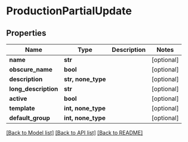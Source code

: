 # ProductionPartialUpdate


## Properties
Name | Type | Description | Notes
------------ | ------------- | ------------- | -------------
**name** | **str** |  | [optional] 
**obscure_name** | **bool** |  | [optional] 
**description** | **str, none_type** |  | [optional] 
**long_description** | **str** |  | [optional] 
**active** | **bool** |  | [optional] 
**template** | **int, none_type** |  | [optional] 
**default_group** | **int, none_type** |  | [optional] 

[[Back to Model list]](../#documentation-for-models) [[Back to API list]](../#documentation-for-api-endpoints) [[Back to README]](../)


